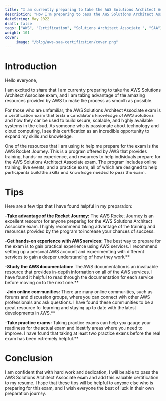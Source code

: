 ```yaml
---
title: "I am currently preparing to take the AWS Solutions Architect Associate exam"
description: "How I'm preparing to pass the AWS Solutions Architect Associate exam"
dateString: May 2022
draft: false
tags: ["AWS", "Certification", "Solutions Architect Associate ", "SAA"]
weight: 101
cover:
     image: "/blog/aws-saa-certification/cover.png"
---
```

# Introduction

Hello everyone,

I am excited to share that I am currently preparing to take the AWS Solutions Architect Associate exam, and I am taking advantage of the amazing resources provided by AWS to make the process as smooth as possible.

For those who are unfamiliar, the AWS Solutions Architect Associate exam is a certification exam that tests a candidate's knowledge of AWS solutions and how they can be used to build secure, scalable, and highly available systems in the cloud. As someone who is passionate about technology and cloud computing, I see this certification as an incredible opportunity to expand my skills and knowledge.

One of the resources that I am using to help me prepare for the exam is the AWS Rocket Journey. This is a program offered by AWS that provides training, hands-on experience, and resources to help individuals prepare for the AWS Solutions Architect Associate exam. The program includes online training, live events, and a practice exam, all of which are designed to help participants build the skills and knowledge needed to pass the exam.

# Tips

Here are a few tips that I have found helpful in my preparation:

-**Take advantage of the Rocket Journey:** The AWS Rocket Journey is an excellent resource for anyone preparing for the AWS Solutions Architect Associate exam. I highly recommend taking advantage of the training and resources provided by the program to increase your chances of success.

-**Get hands-on experience with AWS services:** The best way to prepare for the exam is to gain practical experience using AWS services. I recommend setting up a personal AWS account and experimenting with different services to gain a deeper understanding of how they work.**

-**Study the AWS documentation:** The AWS documentation is an invaluable resource that provides in-depth information on all of the AWS services. I have found it helpful to read through the documentation for each service before moving on to the next one.**

-**Join online communities:** There are many online communities, such as forums and discussion groups, where you can connect with other AWS professionals and ask questions. I have found these communities to be a great resource for learning and staying up to date with the latest developments in AWS.**

-**Take practice exams:** Taking practice exams can help you gauge your readiness for the actual exam and identify areas where you need to improve. I have found that taking at least two practice exams before the real exam has been extremely helpful.**

# Conclusion

I am confident that with hard work and dedication, I will be able to pass the AWS Solutions Architect Associate exam and add this valuable certification to my resume. I hope that these tips will be helpful to anyone else who is preparing for this exam, and I wish everyone the best of luck in their own preparation journey.